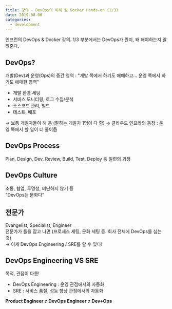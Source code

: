 ```yaml
---
title: 강의 - DevOps의 이해 및 Docker Hands-on (1/3)
date: 2019-08-06
categories:
  - development
---
```


인프런의 DevOps & Docker 강의. 1/3 부분에서는 DevOps가 뭔지, 왜 해야하는지 알려준다.

## DevOps?

개발(Dev)과 운영(Ops)의 중간 영역 : "개발 쪽에서 하기도 애매하고... 운영 쪽에서 하기도 애매한 영역"

- 개발 환경 세팅
- 서비스 모니터링, 로그 수집/분석
- 소스코드 관리, 빌드
- 테스트, 배포

→ 보통 개발자들이 해 옴 (잘하는 개발자 1명이 다 함)
→ 클라우드 인프라의 등장 : 운영 쪽에서 할 일이 더 줄어듬

## DevOps Process

Plan, Design, Dev, Review, Build, Test. Deploy 등 일련의 과정

## DevOps Culture

소통, 협업, 투명성, 비난하지 않기 등  
"DevOps는 문화다"

## 전문가

Evangelist, Specialist, Engineer  
전문가가 틀을 잡고 나면 (프로세스 세팅, 문화 세팅 등. 회사 전체에 DevOps를 심는 것)  
 → 이제 DevOps Engineering / SRE를 할 수 있다!

## DevOps Engineering VS SRE

목적, 관점이 다름!
- DevOps Engineering : 운영 관점에서의 자동화
- SRE : 서비스 품질, 성능 향상 관점에서의 자동화

**Product Engineer ≠ DevOps Engineer ≠ Dev+Ops**
